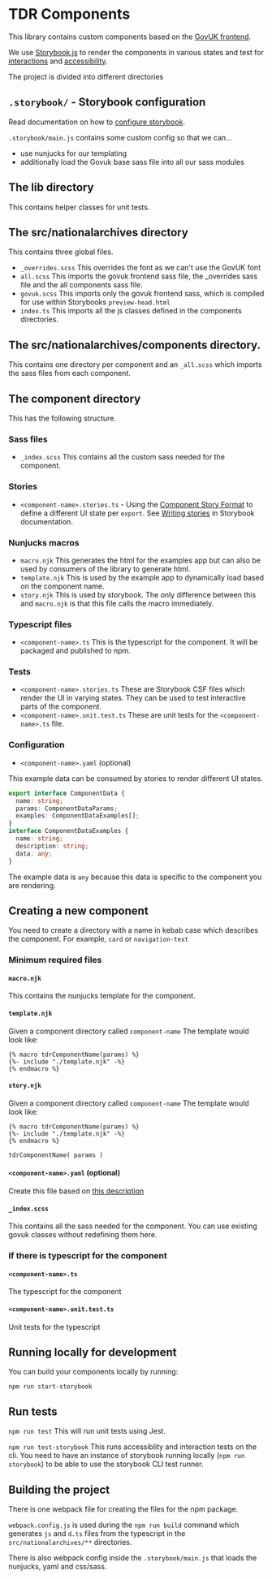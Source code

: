 # TDR Components

This library contains custom components based on the [GovUK frontend](https://design-system.service.gov.uk/).

We use [Storybook.js](https://storybook.js.org/docs/html/get-started/why-storybook) to render the components in various states and test for [interactions](https://storybook.js.org/docs/html/writing-tests/interaction-testing) and [accessibility](https://storybook.js.org/docs/html/writing-tests/accessibility-testing).

The project is divided into different directories

## `.storybook/` - Storybook configuration

Read documentation on how to [configure storybook](https://storybook.js.org/docs/html/configure/overview#configure-your-storybook-project).

`.storybook/main.js` contains some custom config so that we can...

- use nunjucks for our templating
- additionally load the Govuk base sass file into all our sass modules

## The lib directory

This contains helper classes for unit tests.

## The src/nationalarchives directory

This contains three global files.

- `_overrides.scss` This overrides the font as we can't use the GovUK font
- `all.scss` This imports the govuk frontend sass file, the \_overrides sass file and the all components sass file.
- `govuk.scss` This imports only the govuk frontend sass, which is compiled for use within Storybooks `preview-head.html`
- `index.ts` This imports all the js classes defined in the components directories.

## The src/nationalarchives/components directory.

This contains one directory per component and an `_all.scss` which imports the sass files from each component.

## The component directory

This has the following structure.

### Sass files

- `_index.scss` This contains all the custom sass needed for the component.

### Stories

- `<component-name>.stories.ts` - Using the [Component Story Format](https://storybook.js.org/docs/html/api/csf) to define a different UI state per `export`. See [Writing stories](https://storybook.js.org/docs/html/api/csf) in Storybook documentation.

### Nunjucks macros

- `macro.njk` This generates the html for the examples app but can also be used by consumers of the library to generate html.
- `template.njk` This is used by the example app to dynamically load based on the component name.
- `story.njk` This is used by storybook. The only difference between this and `macro.njk` is that this file calls the macro immediately.

### Typescript files

- `<component-name>.ts` This is the typescript for the component. It will be packaged and published to npm.

### Tests

- `<component-name>.stories.ts` These are Storybook CSF files which render the UI in varying states.
  They can be used to test interactive parts of the component.
- `<component-name>.unit.test.ts` These are unit tests for the `<component-name>.ts` file.

### Configuration

- `<component-name>.yaml` (optional)

This example data can be consumed by stories to render different UI states.

```typescript
export interface ComponentData {
  name: string;
  params: ComponentDataParams;
  examples: ComponentDataExamples[];
}
interface ComponentDataExamples {
  name: string;
  description: string;
  data: any;
}
```

The example data is `any` because this data is specific to the component you are rendering.

## Creating a new component

You need to create a directory with a name in kebab case which describes the component. For example, `card` or `navigation-text`

### Minimum required files

#### `macro.njk`

This contains the nunjucks template for the component.

#### `template.njk`

Given a component directory called `component-name` The template would look like:

```text
{% macro tdrComponentName(params) %}
{%- include "./template.njk" -%}
{% endmacro %}
```

#### `story.njk`

Given a component directory called `component-name` The template would look like:

```text
{% macro tdrComponentName(params) %}
{%- include "./template.njk" -%}
{% endmacro %}

tdrComponentName( params )
```

#### `<component-name>.yaml` (optional)

Create this file based on [this description](#configuration)

#### `_index.scss`

This contains all the sass needed for the component. You can use existing govuk classes without redefining them here.

### If there is typescript for the component

#### `<component-name>.ts`

The typescript for the component

#### `<component-name>.unit.test.ts`

Unit tests for the typescript

## Running locally for development

You can build your components locally by running:

`npm run start-storybook`

## Run tests

`npm run test`
This will run unit tests using Jest.

`npm run test-storybook`
This runs accessiblity and interaction tests on the cli. You need to have an instance of storybook running locally (`npm run storybook`) to be able to use the storybook CLI test runner.

## Building the project

There is one webpack file for creating the files for the npm package.

`webpack.config.js` is used during the `npm run build` command which generates `js` and `d.ts` files from the typescript in the `src/nationalarchives/**` directories.

There is also webpack config inside the `.storybook/main.js` that loads the nunjucks, yaml and css/sass.
